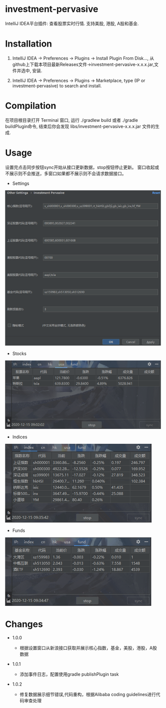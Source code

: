 # investment-pervasive
IntelliJ IDEA平台插件: 查看股票实时行情. 支持美股, 港股, A股和基金.

# Installation
1. IntelliJ IDEA -> Preferences -> Plugins -> Install Plugin From Disk..., 
从github上下载本项目最新Releases文件->investment-pervasive-x.x.x.jar,文件并选中, 安装.

2. IntelliJ IDEA -> Preferences -> Plugins -> Marketplace, type (IP or investment-pervasive) to search and install.

# Compilation
在项目根目录打开 Terminal 窗口, 运行 ./gradlew build 或者 ./gradle buildPlugin命令, 结束后你会发现 libs/investment-pervasive-x.x.x.jar 文件的生成.

# Usage

设置完点击同步按钮sync开始从接口更新数据，stop按钮停止更新。
窗口收起或不展示则不会推送，多窗口如果都不展示则不会请求数据接口。

- Settings

![设置](./img/ip_set.png)

- Stocks

![股票](./img/ip_usa.png)

- Indices

![指数](img/ip_index.png)

- Funds

![基金](img/ip_fund.png)

# Changes

- 1.0.0
    - 根据设置窗口从新浪接口获取并展示核心指数，基金，美股，港股，A股数据
    
- 1.0.1
    - 添加事件日志，配置使用gradle publishPlugin task
    
- 1.0.2    
    - 修复数据展示细节错误,代码重构，根据Alibaba coding guidelines进行代码审查处理
